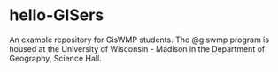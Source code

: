 # hello-GISers
An example repository for GisWMP students.
The @giswmp program is housed at the University of Wisconsin - Madison in the Department of Geography, Science Hall.
